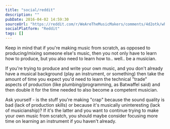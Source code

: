```yaml
---
title: "social/reddit"
description: ""
pubDate: 2016-04-02 14:59:30
sourceUrl: "https://reddit.com/r/WeAreTheMusicMakers/comments/4d2otk/why_is_music_production_so_difficult/d1ncxoj/"
socialPlatform: "Reddit"
tags: []
---
```


Keep in mind that if you're making music from scratch, as opposed to producing/mixing someone else's music, then you not only have to learn how to produce, but you also need to learn how to.. well.. be a musician.

If you're trying to produce and write your own music, and you don't already have a musical background (play an instrument, or something) then take the amount of time you expect you'd need to learn the technical "trade" aspects of production (like plumbing/programming, as Batwaffel said) and then double it for the time needed to also become a competent musician.

Ask yourself - is the stuff you're making "crap" because the sound quality is bad (lack of production skills) or because it's musically uninteresting (lack of musicianship)? If it's the latter and you want to continue trying to make your own music from scratch, you should maybe consider focusing more time on learning an instrument if you haven't already.
